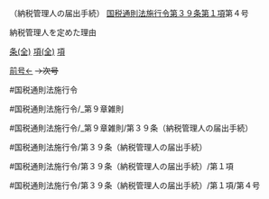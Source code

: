 （納税管理人の届出手続）
[国税通則法施行令第３９条第１項](国税通則法施行＿令＿第３９条第１項)第４号

納税管理人を定めた理由

[条(全)](国税通則法施行＿令＿第３９条_.md)    [項(全)](国税通則法施行＿令＿第３９条第１項_.md)    [項](国税通則法施行＿令＿第３９条第１項.md)

[前号←](国税通則法施行＿令＿第３９条第１項第３号.md)  ~~→次号~~

#国税通則法施行令

#国税通則法施行令/_第９章雑則

#国税通則法施行令/_第９章雑則/第３９条（納税管理人の届出手続）

#国税通則法施行令/第３９条（納税管理人の届出手続）

#国税通則法施行令/第３９条（納税管理人の届出手続）/第１項

#国税通則法施行令/第３９条（納税管理人の届出手続）/第１項/第４号

